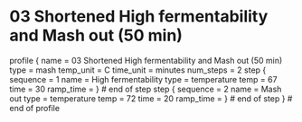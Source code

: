 # 03 Shortened High fermentability and Mash out (50 min)

profile
{
  name = 03 Shortened High fermentability and Mash out (50 min)
  type = mash
  temp_unit = C
  time_unit = minutes
  num_steps = 2
  step
  {
    sequence = 1
    name = High fermentability
    type = temperature
    temp = 67
    time = 30
    ramp_time =
  } # end of step
  step
  {
    sequence = 2
    name = Mash out
    type = temperature
    temp = 72
    time = 20
    ramp_time =
  } # end of step
} # end of profile
